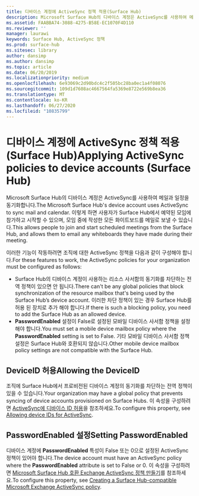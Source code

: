 ```yaml
---
title: 디바이스 계정에 ActiveSync 정책 적용(Surface Hub)
description: Microsoft Surface Hub의 디바이스 계정은 ActiveSync를 사용하여 메일과 일정을 동기화합니다. 이렇게 하면 사용자가 Surface Hub에서 예약된 모임에 참가하고 시작할 수 있으며, 모임 중에 작성한 모든 화이트보드를 메일로 보낼 수 있습니다.
ms.assetid: FAABBA74-3088-4275-B58E-EC1070F4D110
ms.reviewer: ''
manager: laurawi
keywords: Surface Hub, ActiveSync 정책
ms.prod: surface-hub
ms.sitesec: library
author: dansimp
ms.author: dansimp
ms.topic: article
ms.date: 06/20/2019
ms.localizationpriority: medium
ms.openlocfilehash: 6e93069c2d90bdc4c2f505bc28ba0ec1a4f08076
ms.sourcegitcommit: 109d1d7608ac4667564fa5369e8722e569b8ea36
ms.translationtype: MT
ms.contentlocale: ko-KR
ms.lasthandoff: 06/27/2020
ms.locfileid: "10835799"
---
```

# <span data-ttu-id="37e35-105">디바이스 계정에 ActiveSync 정책 적용(Surface Hub)</span><span class="sxs-lookup"><span data-stu-id="37e35-105">Applying ActiveSync policies to device accounts (Surface Hub)</span></span>


<span data-ttu-id="37e35-106">Microsoft Surface Hub의 디바이스 계정은 ActiveSync를 사용하여 메일과 일정을 동기화합니다.</span><span class="sxs-lookup"><span data-stu-id="37e35-106">The Microsoft Surface Hub's device account uses ActiveSync to sync mail and calendar.</span></span> <span data-ttu-id="37e35-107">이렇게 하면 사용자가 Surface Hub에서 예약된 모임에 참가하고 시작할 수 있으며, 모임 중에 작성한 모든 화이트보드를 메일로 보낼 수 있습니다.</span><span class="sxs-lookup"><span data-stu-id="37e35-107">This allows people to join and start scheduled meetings from the Surface Hub, and allows them to email any whiteboards they have made during their meeting.</span></span>

<span data-ttu-id="37e35-108">이러한 기능이 작동하려면 조직에 대한 ActiveSync 정책을 다음과 같이 구성해야 합니다.</span><span class="sxs-lookup"><span data-stu-id="37e35-108">For these features to work, the ActiveSync policies for your organization must be configured as follows:</span></span>

-   <span data-ttu-id="37e35-109">Surface Hub의 디바이스 계정이 사용하는 리소스 사서함의 동기화를 차단하는 전역 정책이 있으면 안 됩니다.</span><span class="sxs-lookup"><span data-stu-id="37e35-109">There can't be any global policies that block synchronization of the resource mailbox that's being used by the Surface Hub’s device account.</span></span> <span data-ttu-id="37e35-110">이러한 차단 정책이 있는 경우 Surface Hub를 허용 된 장치로 추가 해야 합니다.</span><span class="sxs-lookup"><span data-stu-id="37e35-110">If there is such a blocking policy, you need to add the Surface Hub as an allowed device.</span></span>
-   <span data-ttu-id="37e35-111">**PasswordEnabled** 설정이 False로 설정된 모바일 디바이스 사서함 정책을 설정해야 합니다.</span><span class="sxs-lookup"><span data-stu-id="37e35-111">You must set a mobile device mailbox policy where the **PasswordEnabled** setting is set to False.</span></span> <span data-ttu-id="37e35-112">기타 모바일 디바이스 사서함 정책 설정은 Surface Hub와 호환되지 않습니다.</span><span class="sxs-lookup"><span data-stu-id="37e35-112">Other mobile device mailbox policy settings are not compatible with the Surface Hub.</span></span>

## <span data-ttu-id="37e35-113">DeviceID 허용</span><span class="sxs-lookup"><span data-stu-id="37e35-113">Allowing the DeviceID</span></span>


<span data-ttu-id="37e35-114">조직에 Surface Hub에서 프로비전된 디바이스 계정의 동기화를 차단하는 전역 정책이 있을 수 있습니다.</span><span class="sxs-lookup"><span data-stu-id="37e35-114">Your organization may have a global policy that prevents syncing of device accounts provisioned on Surface Hubs.</span></span> <span data-ttu-id="37e35-115">이 속성을 구성하려면 [ActiveSync에 디바이스 ID 허용](appendix-a-powershell-scripts-for-surface-hub.md#whitelisting-device-ids-cmdlet)을 참조하세요.</span><span class="sxs-lookup"><span data-stu-id="37e35-115">To configure this property, see [Allowing device IDs for ActiveSync](appendix-a-powershell-scripts-for-surface-hub.md#whitelisting-device-ids-cmdlet).</span></span>

## <span data-ttu-id="37e35-116">PasswordEnabled 설정</span><span class="sxs-lookup"><span data-stu-id="37e35-116">Setting PasswordEnabled</span></span>


<span data-ttu-id="37e35-117">디바이스 계정에 **PasswordEnabled** 특성이 False 또는 0으로 설정된 ActiveSync 정책이 있어야 합니다.</span><span class="sxs-lookup"><span data-stu-id="37e35-117">The device account must have an ActiveSync policy where the **PasswordEnabled** attribute is set to False or 0.</span></span> <span data-ttu-id="37e35-118">이 속성을 구성하려면 [Microsoft Surface Hub 호환 Exchange ActiveSync 정책 만들기](appendix-a-powershell-scripts-for-surface-hub.md#create-compatible-as-policy)를 참조하세요.</span><span class="sxs-lookup"><span data-stu-id="37e35-118">To configure this property, see [Creating a Surface Hub-compatible Microsoft Exchange ActiveSync policy](appendix-a-powershell-scripts-for-surface-hub.md#create-compatible-as-policy).</span></span>

 

 





